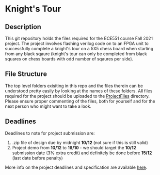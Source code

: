 # Knight's Tour

## Description
This git repository holds the files required for the ECE551 course Fall 2021 project. The project involves flashing verilog code on to an FPGA unit to
successfully complete a knight's tour on a 5X5 chess board when starting from any black sqaure (knight's tour can only be completed from black squares on 
chess boards with odd number of sqaures per side).

## File Structure
The top level folders exisiting in this repo and the files therein can be understood pretty easily by looking at the names of these folders. All files 
required for the project should be uploaded to the [ProjectFiles](https://github.com/sufyankhan97/Knight-s-tour/tree/main/ProjectFiles) directory. Please
ensure proper commenting of the files, both for yourself and for the next person who might want to take a look. 

## Deadlines
Deadlines to note for project submission are:
1. .zip file of design due by midnight **10/12** (not sure if this is still valid)
2. Project demo from **10/12** to **16/10** - we should target the **10/12** submission date (3% extra credit) and definitely be done before **15/12** (last date before 
penalty) 

More info on the project deadlines and specification are available [here](https://github.com/sufyankhan97/Knight-s-tour/blob/main/ProjectSpec.pdf).
              
